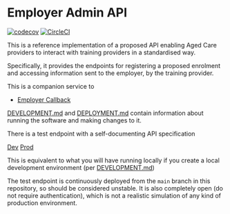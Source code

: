 # Employer Admin API
[![codecov](https://codecov.io/gh/ACWIC/employer-callback/branch/main/graph/badge.svg?token=QYL43W2ELE)](https://codecov.io/gh/ACWIC/employer-callback/branch/main)
[![CircleCI](https://circleci.com/gh/ACWIC/employer-callback.svg?style=svg&circle-token=d8c23923ca82ad4e383eaca19010d69fa420f481)](https://circleci.com/gh/circleci/circleci-docs)

This is a reference implementation of a proposed API enabling Aged Care
providers to interact with training providers in a standardised way.


Specifically, it provides the endpoints for registering a proposed
enrolment and accessing information sent to the employer, by the
training provider.

This is a companion service to
- [Employer Callback](https://github.com/ACWIC/employer-callback)

[DEVELOPMENT.md](DEVELOPMENT.md) and [DEPLOYMENT.md](DEPLOYMENT.md)
contain information about running
the software and making changes to it.

There is a test endpoint with a self-documenting API specification

[Dev](https://ngkkz39vx8.execute-api.us-east-1.amazonaws.com/dev/cb/docs)
[Prod](https://prekb2sflh.execute-api.us-east-1.amazonaws.com/prod/cb/docs)

This is equivalent to what you will have running locally
if you create a local development environment
(per [DEVELOPMENT.md](DEVELOPMENT.md))

The test endpoint is continuously deployed from the `main` branch in this
repository, so should be considered unstable.
It is also completely open (do not require authentication),
which is not a realistic simulation of any kind of production environment.
